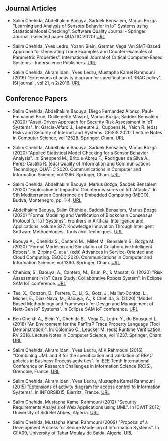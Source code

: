 
## Journal Articles

- Salim Chehida, Abdelhakim Baouya, Saddek Bensalem, Marius Bozga "Learning and Analysis of Sensors Behavior in IoT Systems using Statistical Model Checking". Software Quality Journal - Springer Journal. (selected paper QUATIC 2020)
[URL](http://www.iieta.org/download/file/fid/28047)

- Salim Chehida, Yves Ledru, Yoann Blein, German Vega "An SMT-Based Approach for Generating Trace Examples and Counter-examples of Parametric Properties". International Journal of Critical Computer-Based Systems - Inderscience Publishers.
[URL](https://www.inderscience.com/info/ingeneral/forthcoming.php?jcode=ijccbs)

- Salim Chehida, Akram Idani, Yves Ledru, Mustapha Kamel Rahmouni (2016) "Extensions of activity diagram for specification of RBAC policy". ISI journal , vol 21, n 2/2016. 
[URL](http://www.iieta.org/download/file/fid/28047)

 

## Conference Papers

- Salim Chehida, Abdelhakim Baouya, Diego Fernandez Alonso, Paul-Emmanuel Brun, Guillemette Massot, Marius Bozga, Saddek Bensalem (2020) "Asset-Driven Approach for Security Risk Assessment in IoT Systems". In: Garcia-Alfaro J., Leneutre J., Cuppens N., Yaich R. (eds) Risks and Security of Internet and Systems. CRiSIS 2020. Lecture Notes in Computer Science, vol 12528. Springer, Cham.
 [URL](https://doi.org/10.1007/978-3-030-68887-5_9)

- Salim Chehida, Abdelhakim Baouya, Saddek Bensalem, Marius Bozga (2020) "Applied Statistical Model Checking for a Sensor Behavior Analysis". In: Shepperd M., Brito e Abreu F., Rodrigues da Silva A., Perez-Castillo R. (eds) Quality of Information and Communications Technology. QUATIC 2020. Communications in Computer and Information Science, vol 1266. Springer, Cham.
 [URL](https://doi.org/10.1007/978-3-030-58793-2_32)

 - Salim Chehida, Abdelhakim Baouya, Marius Bozga, Saddek Bensalem (2020) "Exploration of Impactful Countermeasures on IoT Attacks". In 9th Mediterranean Conference on Embedded Computing (MECO), Budva, Montenegro, pp. 1-4.
[URL](https://doi.org/10.1109/MECO49872.2020.9134200)

- Abdelhakim Baouya, Salim Chehida, Saddek Bensalem, Marius Bozga (2020) "Formal Modeling and Verification of Blockchain Consensus Protocol for IoT Systems". Frontiers in Artificial Intelligence and Applications, volume 327: Knowledge Innovation Through Intelligent Software Methodologies, Tools and Techniques.
[URL](https://dx.doi.org/10.3233/FAIA200578)

- Baouya A., Chehida S., Cantero M., Millet M., Bensalem S., Bozga M. (2020) "Formal Modeling and Simulation of Collaborative Intelligent Robots". In: Zirpins C. et al. (eds) Advances in Service-Oriented and Cloud Computing. ESOCC 2020. Communications in Computer and Information Science, vol 1360. Springer, Cham. 
[URL](https://doi.org/10.1007/978-3-030-71906-7_4)

- Chehida, S., Baouya, A., Cantero, M., Brun, P., & Massot, G. (2020) "Risk Assessment in IoT Case Study: Collaborative Robots System". In Eclipse SAM IoT conference.
[URL](http://ceur-ws.org/Vol-2739/paper_1.pdf)

- Tao, X., Conzon, D., Ferrera, E., Li, S., Gotz, J., Maillet-Contoz, L., Michel, E., Diaz-Nava, M., Baouya, A., & Chehida, S. (2020) "Model Based Methodology and Framework for Design and Management of Next-Gen IoT Systems". In Eclipse SAM IoT conference.
[URL](http://ceur-ws.org/Vol-2739/paper_11.pdf)

- Ben Cheikh A., Blein Y., Chehida S., Vega G., Ledru Y., du Bousquet L. (2018) "An Environment for the ParTraP Trace Property Language (Tool Demonstration)". In: Colombo C., Leucker M. (eds) Runtime Verification. RV 2018. Lecture Notes in Computer Science, vol 11237. Springer, Cham. 
[URL](https://doi.org/10.1007/978-3-030-03769-7_26)

- Salim Chehida, Akram Idani, Yves Ledru, M.K Rahmouni (2016) "Combining UML and B for the specification and validation of RBAC policies in Business Process activities". In IEEE Tenth International Conference on Research Challenges in Information Science (RCIS), Grenoble, France.
[URL](http://ieeexplore.ieee.org/document/7549284/?arnumber=7549284)

- Salim Chehida, Akram Idani, Yves Ledru, Mustapha Kamel Rahmouni (2015) "Extensions of activity diagram for access control to Information Systems". In INFORSID15, Biarritz, France. 
[URL](http://inforsid.fr/Biarritz2015/wp-content/uploads/actes2015/mm2-2.pdf)

- Salim Chehida, Mustapha Kamel Rahmouni (2012) "Security Requirements Analysis of Web Applications using UML". In ICWIT 2012, University of Sidi Bel Abbes, Algeria.
[URL](http://ceur-ws.org/Vol-867/Paper24.pdf)

- Salim Chehida, Mustapha Kamel Rahmouni (2009) "Proposal of a Development Process for Secure Modeling of Information Systems". In CIIA09, University of Tahar Moulay de Saida, Algeria.
[URL](http://ceur-ws.org/Vol-547/118.pdf)

